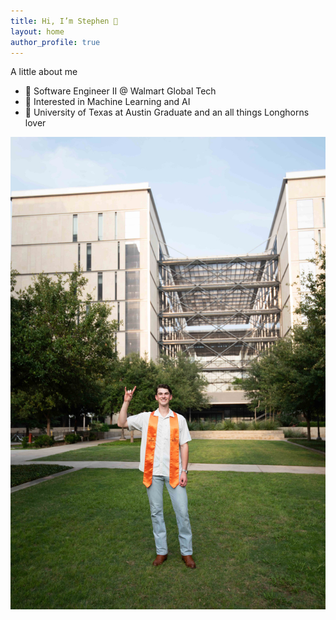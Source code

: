 ```yaml
---
title: Hi, I’m Stephen 👋
layout: home
author_profile: true
---
```

A little about me

- 🛒 Software Engineer II @ Walmart Global Tech  
- 🤖 Interested in Machine Learning and AI  
- 🤘 University of Texas at Austin Graduate and an all things Longhorns lover

![Photo of Stephen](/assets/images/home/me.jpg)